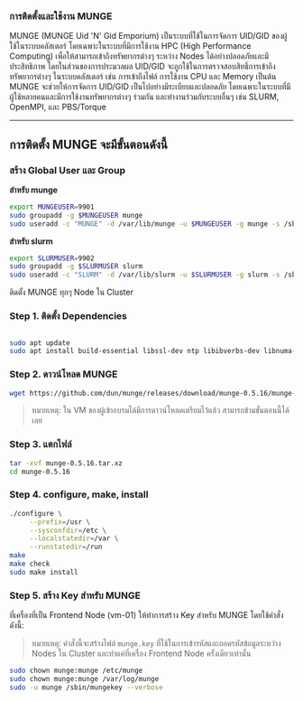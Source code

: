 ### การติดตั้งและใช้งาน MUNGE

MUNGE (MUNGE Uid 'N' Gid Emporium) เป็นระบบที่ใช้ในการจัดการ UID/GID ของผู้ใช้ในระบบคลัสเตอร์ โดยเฉพาะในระบบที่มีการใช้งาน HPC (High Performance Computing) เพื่อให้สามารถเข้าถึงทรัพยากรต่างๆ ระหว่าง Nodes ได้อย่างปลอดภัยและมีประสิทธิภาพ โดยในส่วนของการประมวลผล UID/GID จะถูกใช้ในการตรวจสอบสิทธิ์การเข้าถึงทรัพยากรต่างๆ ในระบบคลัสเตอร์ เช่น การเข้าถึงไฟล์ การใช้งาน CPU และ Memory เป็นต้น MUNGE จะช่วยให้การจัดการ UID/GID เป็นไปอย่างมีระเบียบและปลอดภัย โดยเฉพาะในระบบที่มีผู้ใช้หลายคนและมีการใช้งานทรัพยากรต่างๆ ร่วมกัน และทำงานร่วมกับระบบอื่นๆ เช่น SLURM, OpenMPI, และ PBS/Torque

---

## การติดตั้ง MUNGE จะมีขั้นตอนดังนี้

### สร้าง Global User และ Group

**สำหรับ munge**

```bash
export MUNGEUSER=9901
sudo groupadd -g $MUNGEUSER munge
sudo useradd -c "MUNGE" -d /var/lib/munge -u $MUNGEUSER -g munge -s /sbin/nologin munge --system

```

**สำหรับ slurm**

```bash
export SLURMUSER=9902
sudo groupadd -g $SLURMUSER slurm
sudo useradd -c "SLURM" -d /var/lib/slurm -u $SLURMUSER -g slurm -s /sbin/nologin slurm --system
```

ติดตั้ง MUNGE ทุกๆ Node ใน Cluster

### Step 1. ติดตั้ง Dependencies

```bash

sudo apt update
sudo apt install build-essential libssl-dev ntp libibverbs-dev libnuma-dev bzip2 zlib1g-dev -y
```

### Step 2. ดาวน์โหลด MUNGE

```bash
wget https://github.com/dun/munge/releases/download/munge-0.5.16/munge-0.5.16.tar.xz
```

> หมายเหตุ: ใน VM ของผู้เข้าอบรมได้มีการดาวน์โหลดเตรียมไว้แล้ว สามารถข้ามขั้นตอนนี้ได้เลย

### Step 3. แตกไฟล์

```bash
tar -xvf munge-0.5.16.tar.xz
cd munge-0.5.16
```

### Step 4. configure, make, install

```bash
./configure \
     --prefix=/usr \
     --sysconfdir=/etc \
     --localstatedir=/var \
     --runstatedir=/run
make
make check
sudo make install
```

### Step 5. สร้าง Key สำหรับ MUNGE

ที่เครื่องที่เป็น Frontend Node (vm-01) ให้ทำการสร้าง Key สำหรับ MUNGE โดยใช้คำสั่งดังนี้:

> หมายเหตุ: คำสั่งนี้จะสร้างไฟล์ `munge.key` ที่ใช้ในการเข้ารหัสและถอดรหัสข้อมูลระหว่าง Nodes ใน Cluster
> และทำแค่ที่เครื่อง Frontend Node ครั้งเดียวเท่านั้น

```bash
sudo chown munge:munge /etc/munge
sudo chown munge:munge /var/log/munge
sudo -u munge /sbin/mungekey --verbose
```

